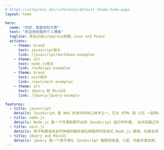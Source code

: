 ```yaml
---
# https://vitepress.dev/reference/default-theme-home-page
layout: home

hero:
  name: "你好，我是权权代表"
  text: "欢迎来到我的个人博客"
  tagline: 本站点由vitepress搭建，Love and Peace
  actions:
    - theme: brand
      text: javascript相关
      link: /javascript/markdown-examples
    - theme: alt
      text: node.js相关
      link: /node/api-examples
    - theme: brand
      text: nest相关
      link: /nest/nest-examples
    - theme: alt
      text: jQuery 和 MiniUI
      link: /jQuery/jQuery-example

features:
  - title: javascript
    details: JavaScript 是 Web 开发中的核心技术之一，它与 HTML 和 CSS 一起构成了现代网页应用的基石。
  - title: node.js
    details: Node.js 是一个开源和跨平台的 JavaScript 运行时环境。 在浏览器之外运行 V8 JavaScript 引擎（Google Chrome 的内核）。
  - title: nest.js
    details: 用于构建高效且可伸缩的服务端应用程序的渐进式 Node.js 框架。完美支持 Typescript和面向 AOP 编程
  - title: jQuery and MiniUI
    details: jQuery 是一个用于简化 JavaScript 编程的快速、小型、功能丰富的库。 MiniUI是基于jQuery开发的专业WebUI控件库
---
```



